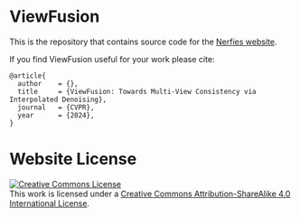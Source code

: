# ViewFusion

This is the repository that contains source code for the [Nerfies website](https://nerfies.github.io).

If you find ViewFusion useful for your work please cite:
```
@article{
  author    = {},
  title     = {ViewFusion: Towards Multi-View Consistency via Interpolated Denoising},
  journal   = {CVPR},
  year      = {2024},
}
```

# Website License
<a rel="license" href="http://creativecommons.org/licenses/by-sa/4.0/"><img alt="Creative Commons License" style="border-width:0" src="https://i.creativecommons.org/l/by-sa/4.0/88x31.png" /></a><br />This work is licensed under a <a rel="license" href="http://creativecommons.org/licenses/by-sa/4.0/">Creative Commons Attribution-ShareAlike 4.0 International License</a>.
